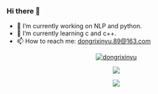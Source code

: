 ### Hi there 👋
- 🔭 I’m currently working on NLP and python.
- 🌱 I’m currently learning c and c++.
- 📫 How to reach me: dongrixinyu.89@163.com

<p align="center"> <a href="https://github.com/ryo-ma/github-profile-trophy"><img src="https://github-profile-trophy.vercel.app/?username=dongrixinyu" alt="dongrixinyu" /></a> </p>

<p align="center"> <img align="center" src="https://github-readme-stats.vercel.app/api?username=dongrixinyu&show_icons=true&icon_color=CE1D2D&text_color=718096&bg_color=ffffff&hide_title=true" /> </p>

<p align="center"> <img align="center" style="padding=0;" src="https://github-readme-stats.quantumlytangled.vercel.app/api/top-langs/?username=dongrixinyu&layout=compact&show_icons=true&hide_border=true&icon_color=f0f0f000&count_private=true" /> </p>

